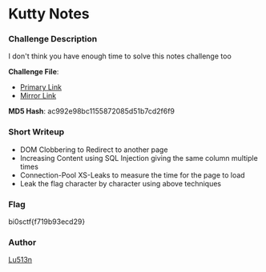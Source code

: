 # Kutty Notes

### Challenge Description

I don't think you have enough time to solve this notes challenge too

**Challenge File**:
+ [Primary Link](./Handout/source.zip)
+ [Mirror Link](./Handout/source.zip)

**MD5 Hash**: 
ac992e98bc1155872085d51b7cd2f6f9

### Short Writeup

+ DOM Clobbering to Redirect to another page
+ Increasing Content using SQL Injection giving the same column multiple times
+ Connection-Pool XS-Leaks to measure the time for the page to load
+ Leak the flag character by character using above techniques

### Flag

bi0sctf{f719b93ecd29}

### Author

[Lu513n](https://twitter.com/Lu513n)